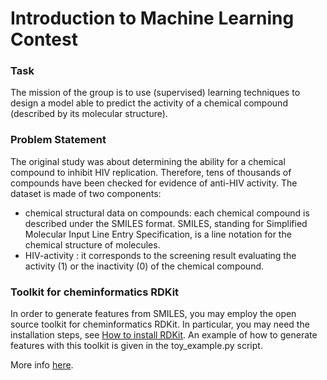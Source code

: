 # Introduction to Machine Learning Contest


### Task

The mission of the group is to use (supervised) learning techniques to design a model able to predict the activity of a chemical compound (described by its molecular structure).

### Problem Statement
The original study was about determining the ability for a chemical compound to inhibit HIV replication. Therefore, tens of thousands of compounds have been checked for evidence of anti-HIV activity.
The dataset is made of two components:
- chemical structural data on compounds: each chemical compound is described under the SMILES format. SMILES, standing for Simplified Molecular Input Line Entry Specification, is a line notation for the chemical structure of molecules.
- HIV-activity : it corresponds to the screening result evaluating the activity (1) or the inactivity (0) of the chemical compound.

### Toolkit for cheminformatics RDKit
In order to generate features from SMILES, you may employ the open source toolkit for cheminformatics RDKit.
In particular, you may need the installation steps, see [How to install RDKit](https://rdkit.readthedocs.io/en/latest/Install.html#how-to-install-rdkit-with-conda).
An example of how to generate features with this toolkit is given in the toy_example.py script.

More info [here](https://www.kaggle.com/c/iml2019/overview).

